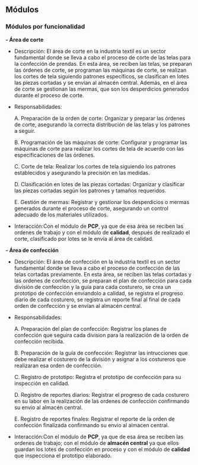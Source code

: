 ## Módulos

### Módulos por funcionalidad

**- Área de corte**

  - Descripción: El área de corte en la industria textil es un sector fundamental donde se lleva a cabo el proceso de corte de las telas para la confección de prendas. En esta área, se reciben las telas, se preparan las órdenes de corte, se programan las máquinas de corte, se realizan los cortes de tela siguiendo patrones específicos, se clasifican en lotes las piezas cortadas y se envían al almacén central. Además, en el área de corte se gestionan las mermas, que son los desperdicios generados durante el proceso de corte.
    
  - Responsabilidades:
    
    A.	Preparación de la orden de corte: Organizar y preparar las órdenes de corte, asegurando la correcta distribución de las telas y los patrones a seguir.
    
    B.	Programación de las máquinas de corte: Configurar y programar las máquinas de corte para realizar los cortes de tela de acuerdo con las especificaciones de las órdenes.
    
    C.	Corte de tela: Realizar los cortes de tela siguiendo los patrones establecidos y asegurando la precisión en las medidas.
    
    D.	Clasificación en lotes de las piezas cortadas: Organizar y clasificar las piezas cortadas según los patrones y tamaños requeridos.
    
    E.	Gestión de mermas: Registrar y gestionar los desperdicios o mermas generados durante el proceso de corte, asegurando un control adecuado de los materiales utilizados.
    
  - Interacción:Con el módulo de **PCP**, ya que de esa área se reciben las ordenes de trabajo y con el módulo de **calidad**, después de realizado el corte, clasificado por lotes se le envía al área de calidad.

**- Área de confección**

  - Descripción: El área de confección en la industria textil es un sector fundamental donde se lleva a cabo el proceso de confección de las telas cortadas previamente. En esta área, se reciben las telas cortadas y las ordenes de confección, se preparan el plan de confección para cada división de confección y la guía para cada costurero, se crea un prototipo de confección enviandolo a calidad, se registra el progreso diario de cada costurero, se registra un reporte final al final de cada orden de confección y se envían al almacén central.
    
  - Responsabilidades:
    
    A.	Preparación del plan de confección: Registrar los planes de confección que seguira cada division para la realización de la orden de confección recibida.
    
    B.	Preparación de la guía de confección: Registrar las intrucciones que debe realizar el costurero de la división y asignar a los costureros que realizaran esa orden de confección.
    
    C.	Registro de prototipo: Registra el prototipo de confección para su inspección en calidad.
    
    D.	Registro de reportes diarios: Registrar el progreso de cada costurero en su labor en la realización de las ordenes de confección confirmando su envio al almacén central.
    
    E.	Registro de reportes finales: Registrar el reporte de la orden de confección finalizada confirmando su envio al almacen central.
    
  - Interacción:Con el módulo de **PCP**, ya que de esa área se reciben las ordenes de trabajo; con el módulo de **almacén central** ya que ellos guardan los lotes de confección en proceso y con el módulo de **calidad** que inspecciona el prototipo elaborado.

